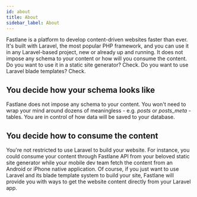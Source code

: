 ```yaml
---
id: about
title: About
sidebar_label: About
---
```


<p className="featured">
    Fastlane is a platform to develop content-driven websites faster than ever.
    It's built with Laravel, the most popular PHP framework, and you can use it
    in any Laravel-based project, new or already up and running. It does not impose
    any schema to your content or how will you consume the content. Do you want to
    use it in a static site generator? Check. Do you want to use Laravel blade templates? Check.
</p>

## You decide how your schema looks like

Fastlane does not impose any schema to your content. You won't need to wrap your mind
around dozens of meaningless - e.g.  _posts_ or _posts_meta_ - tables. You are in control
of how data will be saved to your database.

## You decide how to consume the content

You're not restricted to use Laravel to build your website. For instance, you could consume
your content through Fastlane API from your beloved static site generator while your mobile
dev team fetch the content from an Android or iPhone native application. Of course, if you
just want to use Laravel and its blade template system to build your site, Fastlane will
provide you with ways to get the website content directly from your Laravel app.
